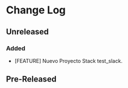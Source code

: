 <!--
IMPACTO
### Added
### Changed
### Deprecated
### Removed
### Fixed
### Security

Versionamiento
A.B.C

A: Cambio sustancial en la estructura o en la manera de operar la aplicación.
B: Nuevas características, nuevas funcionalidades y conjunto de grandes correcciones.
C: Correcciones de bugs de la serie B.
-->

# Change Log

## Unreleased

### Added
- [FEATURE] Nuevo Proyecto Stack test_slack.

## Pre-Released
